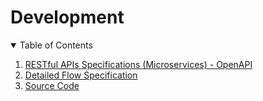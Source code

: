 # Development

<!-- TABLE OF CONTENTS -->
<details open="open">
  <summary>Table of Contents</summary>
  <ol>
    <li>
      <a href="restful-apis-specifications-ms.md">RESTful APIs Specifications (Microservices) - OpenAPI</a>
    </li>
    <li>
      <a href="detailed-flow-specification.md">Detailed Flow Specification</a>
    </li>
    <li>
      <a href="source-code.md">Source Code</a>
    </li>    
  </ol>
</details>

